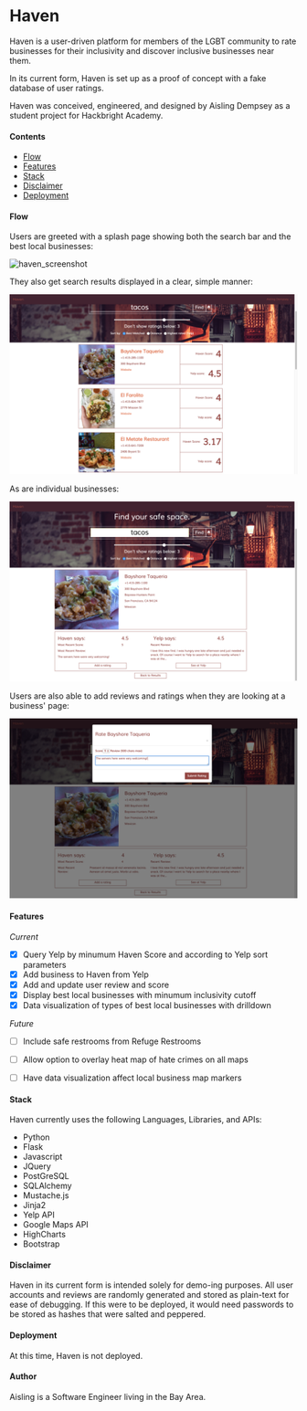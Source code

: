 # Haven

Haven is a user-driven platform for members of the LGBT community to 
rate businesses for their inclusivity and discover inclusive businesses 
near them.

In its current form, Haven is set up as a proof of concept with a fake 
database of user ratings. 

Haven was conceived, engineered, and designed by Aisling Dempsey as a 
student project for Hackbright Academy.

#### Contents
- [Flow](#flow)
- [Features](#features)
- [Stack](#stack)
- [Disclaimer](#disclaimer)
- [Deployment](#deployment)

#### Flow
Users are greeted with a splash page showing both the search bar 
and the best local businesses:

![haven_screenshot](static/images/readme-splash.png)

They also get search results displayed in a clear, simple manner:

![haven_screenshot](static/images/readme-query.png)

As are individual businesses:

![haven_screenshot](static/images/readme-business.png)

Users are also able to add reviews and ratings when they are looking at a business' page:

![haven_screenshot](static/images/readme-review.png)


#### Features
*Current*
- [x] Query Yelp by minumum Haven Score and according to Yelp sort parameters
- [x] Add business to Haven from Yelp
- [x] Add and update user review and score
- [x] Display best local businesses with minumum inclusivity cutoff
- [x] Data visualization of types of best local businesses with drilldown

*Future*
- [ ] Include safe restrooms from Refuge Restrooms
- [ ] Allow option to overlay heat map of hate crimes on all maps
- [ ] Have data visualization affect local business map markers
 

#### Stack
Haven currently uses the following Languages, Libraries, and APIs:
-  Python
-  Flask
-  Javascript
-  JQuery
-  PostGreSQL
-  SQLAlchemy
-  Mustache.js
-  Jinja2
-  Yelp API
-  Google Maps API
-  HighCharts
-  Bootstrap

#### Disclaimer
Haven in its current form is intended solely for demo-ing purposes. 
All user accounts and reviews are randomly generated and stored as 
plain-text for ease of debugging. If this were to be deployed, it would 
need passwords to be stored as hashes that were salted and peppered.

#### Deployment
At this time, Haven is not deployed.

#### Author
Aisling is a Software Engineer living in the Bay Area.
